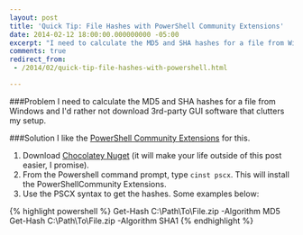 ```yaml
---
layout: post
title: 'Quick Tip: File Hashes with PowerShell Community Extensions'
date: 2014-02-12 18:00:00.000000000 -05:00
excerpt: "I need to calculate the MD5 and SHA hashes for a file from Windows and I’d rather not download 3rd-party GUI software that clutters my setup."
comments: true
redirect_from:
 - /2014/02/quick-tip-file-hashes-with-powershell.html

---
```

###Problem
I need to calculate the MD5 and SHA hashes for a file from Windows and I'd rather not download 3rd-party GUI software that clutters my setup.

###Solution
I like the [PowerShell Community Extensions](http://pscx.codeplex.com/) for this.

1. Download [Chocolatey Nuget](http://chocolatey.org/) (it will make your life outside of this post easier, I promise).
1. From the Powershell command prompt, type `cinst pscx`. This will install the PowerShellCommunity Extensions.
1. Use the PSCX syntax to get the hashes. Some examples below:

{% highlight powershell %}
Get-Hash C:\Path\To\File.zip -Algorithm MD5
Get-Hash C:\Path\To\File.zip -Algorithm SHA1
{% endhighlight %}
